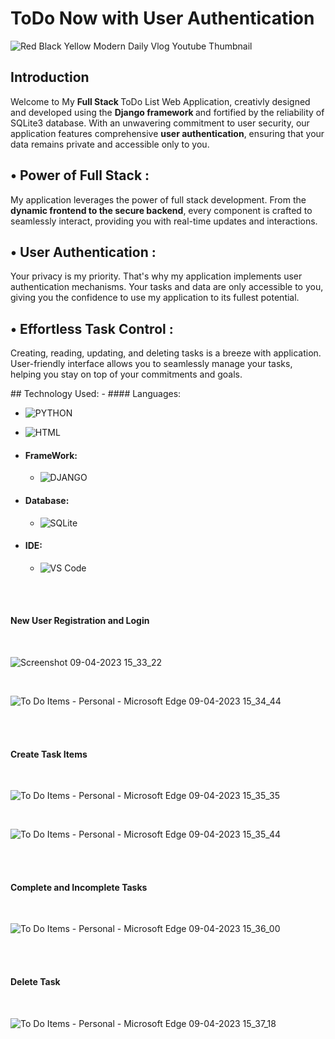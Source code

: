 # ToDo Now with User Authentication

![Red Black Yellow Modern Daily Vlog Youtube Thumbnail](https://github.com/Sohamp2606/ToDo-Now/assets/106002920/21b34ce0-f18d-49ab-b5c8-863bc04d1c3c)


## Introduction
<p>
 Welcome to My <b> Full Stack </b>ToDo List Web Application, creativly designed and developed using the <b>Django framework </b>and fortified by the reliability of </b>SQLite3 database</b>. With an unwavering commitment to user security, our application features comprehensive <b>user authentication</b>, ensuring that your data remains private and accessible only to you.
</p>

## &#x2022; Power of Full Stack :
<p>
  My application leverages the power of full stack development. From the <b>dynamic frontend to the secure backend</b>, every component is crafted to seamlessly interact, providing you with real-time updates and interactions. 
</p>

## &#x2022; User Authentication :
<p>Your privacy is my priority. That's why my application implements user authentication mechanisms. Your tasks and data are only accessible to you, giving you the confidence to use my application to its fullest potential.</p>

## &#x2022; Effortless Task Control :
<p>Creating, reading, updating, and deleting tasks is a breeze with application. User-friendly interface allows you to seamlessly manage your tasks, helping you stay on top of your commitments and goals.</p>
## Technology Used:
- #### Languages:

  - ![PYTHON](https://img.shields.io/badge/Python-FFD43B?style=for-the-badge&logo=python&logoColor=darkgreen)
  - ![HTML](https://img.shields.io/badge/HTML5-E34F26?style=for-the-badge&logo=html5&logoColor=white)
  
- #### FrameWork:
  
  - ![DJANGO](https://img.shields.io/badge/Django-092E20?style=for-the-badge&logo=django&logoColor=green)

- #### Database:
  - ![SQLite](https://img.shields.io/badge/SQLite-07405E?style=for-the-badge&logo=sqlite&logoColor=white)

- #### IDE:
  - ![VS Code](https://img.shields.io/badge/Visual_Studio_Code-0078D4?style=for-the-badge&logo=visual%20studio%20code&logoColor=white)

<br /><br />

#### New User Registration and Login

<br />

![Screenshot 09-04-2023 15_33_22](https://user-images.githubusercontent.com/106002920/230923964-50d4386e-3578-4edc-90b7-5607d2710bf7.png)

<br />

![To Do Items - Personal - Microsoft​ Edge 09-04-2023 15_34_44](https://user-images.githubusercontent.com/106002920/230924299-601f38eb-2c29-4779-9c02-a37f4d95f0e3.png)


<br /><br />

#### Create Task Items

<br />

![To Do Items - Personal - Microsoft​ Edge 09-04-2023 15_35_35](https://user-images.githubusercontent.com/106002920/230924436-dd7b385f-aaae-46ef-ba5a-f07186abfcbc.png)

<br />

![To Do Items - Personal - Microsoft​ Edge 09-04-2023 15_35_44](https://user-images.githubusercontent.com/106002920/230924521-b1b3f86b-b678-4f01-8cee-0c97a5604152.png)

<br /><br />

#### Complete and Incomplete Tasks

<br />

![To Do Items - Personal - Microsoft​ Edge 09-04-2023 15_36_00](https://user-images.githubusercontent.com/106002920/230924709-ba327c17-bd48-4ca6-a9c4-33de6cf6e4a7.png)

<br /><br />

#### Delete Task

<br />

![To Do Items - Personal - Microsoft​ Edge 09-04-2023 15_37_18](https://user-images.githubusercontent.com/106002920/230925001-b7d362fb-277a-48fb-8f39-c970a80b100e.png)

<br />



